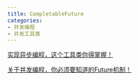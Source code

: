 ```yaml
---
title: CompletableFuture
categories: 
- 并发编程
- 并发工具类
---
```


[实现异步编程，这个工具类你得掌握！](https://mp.weixin.qq.com/s/NsX-AKGWjFcr9vbPWrJK3A)

[关于并发编程，你必须要知道的Future机制！](https://mp.weixin.qq.com/s/aanlGurThRMHvH-3KTwU-A)